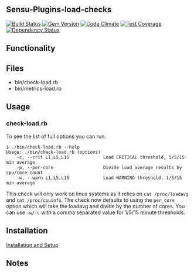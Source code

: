 ## Sensu-Plugins-load-checks

[ ![Build Status](https://travis-ci.org/sensu-plugins/sensu-plugins-load-checks.svg?branch=master)](https://travis-ci.org/sensu-plugins/sensu-plugins-load-checks)
[![Gem Version](https://badge.fury.io/rb/sensu-plugins-load-checks.svg)](http://badge.fury.io/rb/sensu-plugins-load-checks)
[![Code Climate](https://codeclimate.com/github/sensu-plugins/sensu-plugins-load-checks/badges/gpa.svg)](https://codeclimate.com/github/sensu-plugins/sensu-plugins-load-checks)
[![Test Coverage](https://codeclimate.com/github/sensu-plugins/sensu-plugins-load-checks/badges/coverage.svg)](https://codeclimate.com/github/sensu-plugins/sensu-plugins-load-checks)
[![Dependency Status](https://gemnasium.com/sensu-plugins/sensu-plugins-load-checks.svg)](https://gemnasium.com/sensu-plugins/sensu-plugins-load-checks)

## Functionality

## Files
 * bin/check-load.rb
 * bin/metrics-load.rb

## Usage

### check-load.rb

To see the list of full options you can run:
```
$ ./bin/check-load.rb --help
Usage: ./bin/check-load.rb (options)
    -c, --crit L1,L5,L15             Load CRITICAL threshold, 1/5/15 min average
    -p, --per-core                   Divide load average results by cpu/core count
    -w, --warn L1,L5,L15             Load WARNING threshold, 1/5/15 min average
```

This check will only work on linux systems as it relies on `cat /proc/loadavg` and `cat /proc/cpuinfo`. The check now defaults to using the `per_core` option which will take the loadavg and divide by the number of cores. You can use `-w/-c` with a comma separated value for 1/5/15 minute thresholds.


## Installation

[Installation and Setup](http://sensu-plugins.io/docs/installation_instructions.html)

## Notes
